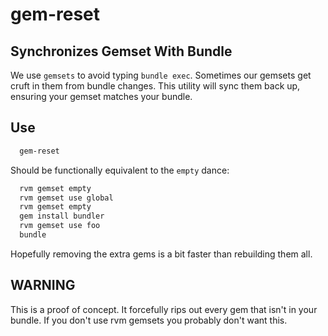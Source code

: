 gem-reset
=========

Synchronizes Gemset With Bundle
-------------------------------

We use `gemsets` to avoid typing `bundle exec`.
Sometimes our gemsets get cruft in them from bundle changes.
This utility will sync them back up, ensuring your gemset matches your bundle.

Use
---

```sh
  gem-reset
```

Should be functionally equivalent to the `empty` dance:

```sh
  rvm gemset empty
  rvm gemset use global
  rvm gemset empty
  gem install bundler
  rvm gemset use foo
  bundle
```

Hopefully removing the extra gems is a bit faster than rebuilding them all.

WARNING
-------

This is a proof of concept. It forcefully rips out every gem that isn't in your bundle.
If you don't use rvm gemsets you probably don't want this.

